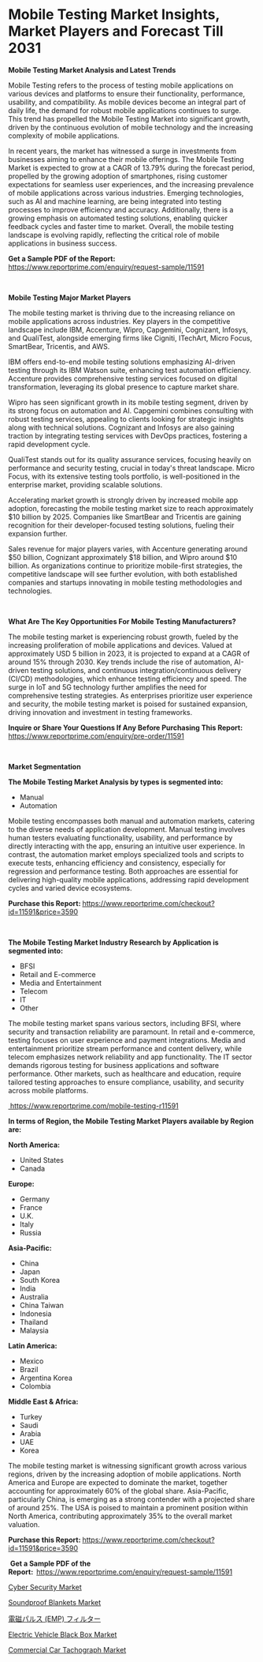 <p><h1>Mobile Testing Market Insights, Market Players and Forecast Till 2031</h1></p><p><strong>Mobile Testing Market Analysis and Latest Trends</strong></p>
<p><p>Mobile Testing refers to the process of testing mobile applications on various devices and platforms to ensure their functionality, performance, usability, and compatibility. As mobile devices become an integral part of daily life, the demand for robust mobile applications continues to surge. This trend has propelled the Mobile Testing Market into significant growth, driven by the continuous evolution of mobile technology and the increasing complexity of mobile applications.</p><p>In recent years, the market has witnessed a surge in investments from businesses aiming to enhance their mobile offerings. The Mobile Testing Market is expected to grow at a CAGR of 13.79% during the forecast period, propelled by the growing adoption of smartphones, rising customer expectations for seamless user experiences, and the increasing prevalence of mobile applications across various industries. Emerging technologies, such as AI and machine learning, are being integrated into testing processes to improve efficiency and accuracy. Additionally, there is a growing emphasis on automated testing solutions, enabling quicker feedback cycles and faster time to market. Overall, the mobile testing landscape is evolving rapidly, reflecting the critical role of mobile applications in business success.</p></p>
<p><strong>Get a Sample PDF of the Report:&nbsp;</strong> <a href="https://www.reportprime.com/enquiry/request-sample/11591">https://www.reportprime.com/enquiry/request-sample/11591</a></p>
<p>&nbsp;</p>
<p><strong>Mobile Testing Major Market Players</strong></p>
<p><p>The mobile testing market is thriving due to the increasing reliance on mobile applications across industries. Key players in the competitive landscape include IBM, Accenture, Wipro, Capgemini, Cognizant, Infosys, and QualiTest, alongside emerging firms like Cigniti, ITechArt, Micro Focus, SmartBear, Tricentis, and AWS.</p><p>IBM offers end-to-end mobile testing solutions emphasizing AI-driven testing through its IBM Watson suite, enhancing test automation efficiency. Accenture provides comprehensive testing services focused on digital transformation, leveraging its global presence to capture market share.</p><p>Wipro has seen significant growth in its mobile testing segment, driven by its strong focus on automation and AI. Capgemini combines consulting with robust testing services, appealing to clients looking for strategic insights along with technical solutions. Cognizant and Infosys are also gaining traction by integrating testing services with DevOps practices, fostering a rapid development cycle.</p><p>QualiTest stands out for its quality assurance services, focusing heavily on performance and security testing, crucial in today's threat landscape. Micro Focus, with its extensive testing tools portfolio, is well-positioned in the enterprise market, providing scalable solutions.</p><p>Accelerating market growth is strongly driven by increased mobile app adoption, forecasting the mobile testing market size to reach approximately $10 billion by 2025. Companies like SmartBear and Tricentis are gaining recognition for their developer-focused testing solutions, fueling their expansion further.</p><p>Sales revenue for major players varies, with Accenture generating around $50 billion, Cognizant approximately $18 billion, and Wipro around $10 billion. As organizations continue to prioritize mobile-first strategies, the competitive landscape will see further evolution, with both established companies and startups innovating in mobile testing methodologies and technologies.</p></p>
<p>&nbsp;</p>
<p><strong>What Are The Key Opportunities For Mobile Testing Manufacturers?</strong></p>
<p><p>The mobile testing market is experiencing robust growth, fueled by the increasing proliferation of mobile applications and devices. Valued at approximately USD 5 billion in 2023, it is projected to expand at a CAGR of around 15% through 2030. Key trends include the rise of automation, AI-driven testing solutions, and continuous integration/continuous delivery (CI/CD) methodologies, which enhance testing efficiency and speed. The surge in IoT and 5G technology further amplifies the need for comprehensive testing strategies. As enterprises prioritize user experience and security, the mobile testing market is poised for sustained expansion, driving innovation and investment in testing frameworks.</p></p>
<p><strong>Inquire or Share Your Questions If Any Before Purchasing This Report:</strong> <a href="https://www.reportprime.com/enquiry/pre-order/11591">https://www.reportprime.com/enquiry/pre-order/11591</a></p>
<p>&nbsp;</p>
<p><strong>Market Segmentation</strong></p>
<p><strong>The Mobile Testing Market Analysis by types is segmented into:</strong></p>
<p><ul><li>Manual</li><li>Automation</li></ul></p>
<p><p>Mobile testing encompasses both manual and automation markets, catering to the diverse needs of application development. Manual testing involves human testers evaluating functionality, usability, and performance by directly interacting with the app, ensuring an intuitive user experience. In contrast, the automation market employs specialized tools and scripts to execute tests, enhancing efficiency and consistency, especially for regression and performance testing. Both approaches are essential for delivering high-quality mobile applications, addressing rapid development cycles and varied device ecosystems.</p></p>
<p><strong>Purchase this Report:&nbsp;</strong><a href="https://www.reportprime.com/checkout?id=11591&price=3590">https://www.reportprime.com/checkout?id=11591&price=3590</a></p>
<p>&nbsp;</p>
<p><strong>The Mobile Testing Market Industry Research by Application is segmented into:</strong></p>
<p><ul><li>BFSI</li><li>Retail and E-commerce</li><li>Media and Entertainment</li><li>Telecom</li><li>IT</li><li>Other</li></ul></p>
<p><p>The mobile testing market spans various sectors, including BFSI, where security and transaction reliability are paramount. In retail and e-commerce, testing focuses on user experience and payment integrations. Media and entertainment prioritize stream performance and content delivery, while telecom emphasizes network reliability and app functionality. The IT sector demands rigorous testing for business applications and software performance. Other markets, such as healthcare and education, require tailored testing approaches to ensure compliance, usability, and security across mobile platforms.</p></p>
<p><a href="https://www.reportprime.com/mobile-testing-r11591">&nbsp;https://www.reportprime.com/mobile-testing-r11591</a></p>
<p><strong>In terms of Region, the Mobile Testing Market Players available by Region are:</strong></p>
<p>
    <p> <strong> North America: </strong>
        <ul>
            <li>United States</li>
            <li>Canada</li>
        </ul>
        </p> 
    <p> <strong> Europe: </strong>
        <ul>
            <li>Germany</li>
            <li>France</li>
            <li>U.K.</li>
            <li>Italy</li>
            <li>Russia</li>
        </ul>
        </p> 
    <p> <strong> Asia-Pacific: </strong>
        <ul>
            <li>China</li>
            <li>Japan</li>
            <li>South Korea</li>
            <li>India</li>
            <li>Australia</li>
            <li>China Taiwan</li>
            <li>Indonesia</li>
            <li>Thailand</li>
            <li>Malaysia</li>
        </ul>
        </p> 
    <p> <strong> Latin America: </strong>
        <ul>
            <li>Mexico</li>
            <li>Brazil</li>
            <li>Argentina Korea</li>
            <li>Colombia</li>
        </ul>
        </p> 
    <p> <strong> Middle East & Africa: </strong>
        <ul>
            <li>Turkey</li>
            <li>Saudi</li>
            <li>Arabia</li>
            <li>UAE</li>
            <li>Korea</li>
        </ul>
    </p>
    </p>
<p><p>The mobile testing market is witnessing significant growth across various regions, driven by the increasing adoption of mobile applications. North America and Europe are expected to dominate the market, together accounting for approximately 60% of the global share. Asia-Pacific, particularly China, is emerging as a strong contender with a projected share of around 25%. The USA is poised to maintain a prominent position within North America, contributing approximately 35% to the overall market valuation.</p></p>
<p><strong>Purchase this Report: </strong><a href="https://www.reportprime.com/checkout?id=11591&price=3590">https://www.reportprime.com/checkout?id=11591&price=3590</a></p>
<p>&nbsp;<strong>Get a Sample PDF of the Report:&nbsp;&nbsp;</strong><a href="https://www.reportprime.com/enquiry/request-sample/11591">https://www.reportprime.com/enquiry/request-sample/11591</a></p>
<p><strong></strong></p>
<p><p><a href="https://medium.com/@ikeschumm18/this-report-aims-to-deliver-an-in-depth-analysis-of-the-global-cyber-security-market-offering-both-722ad81aaa56">Cyber Security Market</a></p><p><a href="https://www.linkedin.com/pulse/soundproof-blankets-market-size-share-analysis-growth-trends-ua8kf?trackingId=9%2F%2FGX%2BVtRYqDVlZAT%2B0xvQ%3D%3D">Soundproof Blankets Market</a></p><p><a href="https://medium.com/@johnson154chris/electromagnetic-pulse-emp-filters-bb7ff2d04956">電磁パルス (EMP) フィルター</a></p><p><a href="https://issuu.com/reportprime-2/docs/electric-vehicle-black-box-market-s_88a4524ce4eb7b">Electric Vehicle Black Box Market</a></p><p><a href="https://issuu.com/reportprime-2/docs/commercial-car-tachograph-market-si_b0f8b253a69926">Commercial Car Tachograph Market</a></p></p>
